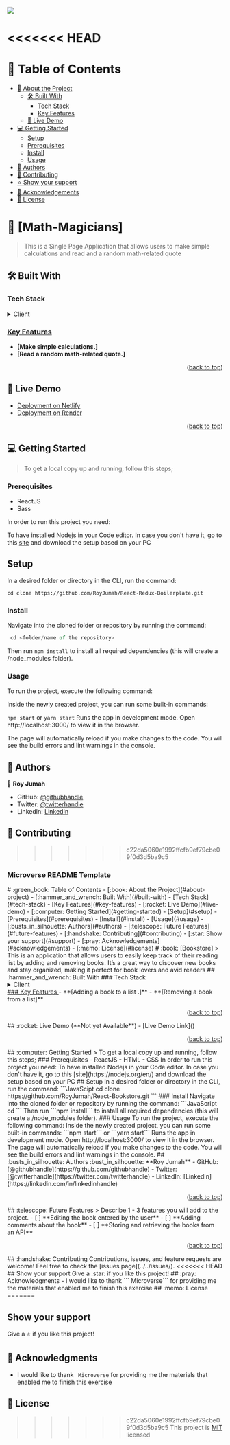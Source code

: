 ![](https://img.shields.io/badge/Microverse-blueviolet)

<<<<<<< HEAD
<a name="readme-top"></a>
=======

<a name="readme-top"></a>

</div>

<!-- TABLE OF CONTENTS -->

# 📗 Table of Contents

- [📖 About the Project](#about-project)
  - [🛠 Built With](#built-with)
    - [Tech Stack](#tech-stack)
    - [Key Features](#key-features)
  - [🚀 Live Demo](#live-demo)
- [💻 Getting Started](#getting-started)
  - [Setup](#setup)
  - [Prerequisites](#prerequisites)
  - [Install](#install)
  - [Usage](#usage)
- [👥 Authors](#authors)
- [🤝 Contributing](#contributing)
- [⭐️ Show your support](#support)
- [🙏 Acknowledgements](#acknowledgements)
- [📝 License](#license)

<!-- PROJECT DESCRIPTION -->

# 📖 [Math-Magicians] <a name="about-project"></a>

> This is a Single Page Application that allows users to make simple calculations and read and a random math-related quote

## 🛠 Built With <a name="built-with"></a>

### Tech Stack <a name="tech-stack"></a>

<details>
  <summary>Client</summary>
  <ul>
    <li><a href="https://reactjs.org/">React.js</a></li>
     <li><a href="https://sass-lang.com/guide">Sass</li>
      <li><a href="https://www.w3schools.com/html/">HTML</li>
       <li><a href="https://www.w3schools.com/css/">CSS</li>
  </ul>
</details>

<!-- Features -->

### Key Features <a name="key-features"></a>

- **[Make simple calculations.]**
- **[Read a random math-related quote.]**


<p align="right">(<a href="#readme-top">back to top</a>)</p>

<!-- LIVE DEMO -->

## 🚀 Live Demo <a name="live-demo"></a>


- [Deployment on Netlify](https://monumental-brigadeiros-794e69.netlify.app/)
- [Deployment on Render](https://royjumah-mathmagicians.onrender.com)
<p align="right">(<a href="#readme-top">back to top</a>)</p>

<!-- GETTING STARTED -->

## 💻 Getting Started <a name="getting-started"></a> 

> To get a local copy up and running, follow this steps;

### Prerequisites
- ReactJS
- Sass

In order to run this project you need:

To have installed Nodejs in your Code editor. In case you don't have it, go to this [site](https://nodejs.org/en/) and download the setup based on your PC

## Setup
In a desired folder or directory in the CLI, run the command:

```JavaScipt
cd clone https://github.com/RoyJumah/React-Redux-Boilerplate.git
```

### Install

Navigate into the cloned folder or repository by running the command:
```JavaScript
 cd <folder/name of the repository>
 ```
Then run ```npm install``` to install all required dependencies (this will create a /node_modules folder).

### Usage

To run the project, execute the following command:

Inside the newly created project, you can run some built-in commands:

```npm start``` or ```yarn start```
Runs the app in development mode.
Open http://localhost:3000/ to view it in the browser.

The page will automatically reload if you make changes to the code.
You will see the build errors and lint warnings in the console.

<!-- AUTHORS -->

## 👥 Authors <a name="authors"></a>

👤 **Roy Jumah**

- GitHub: [@githubhandle](https://github.com/githubhandle)
- Twitter: [@twitterhandle](https://twitter.com/twitterhandle)
- LinkedIn: [LinkedIn](https://linkedin.com/in/linkedinhandle)

<!-- CONTRIBUTING -->

## 🤝 Contributing <a name="contributing"></a>
>>>>>>> c22da5060e1992ffcfb9ef79cbe09f0d3d5ba9c5

  <h3><b>Microverse README Template</b></h3>
</div>
<!-- TABLE OF CONTENTS -->
# :green_book: Table of Contents
- [:book: About the Project](#about-project)
  - [:hammer_and_wrench: Built With](#built-with)
    - [Tech Stack](#tech-stack)
    - [Key Features](#key-features)
  - [:rocket: Live Demo](#live-demo)
- [:computer: Getting Started](#getting-started)
  - [Setup](#setup)
  - [Prerequisites](#prerequisites)
  - [Install](#install)
  - [Usage](#usage)
- [:busts_in_silhouette: Authors](#authors)
- [:telescope: Future Features](#future-features)
- [:handshake: Contributing](#contributing)
- [:star:️ Show your support](#support)
- [:pray: Acknowledgements](#acknowledgements)
- [:memo: License](#license)
<!-- PROJECT DESCRIPTION -->
# :book: [Bookstore] <a name="about-project"></a>
> This is an application that allows users to easily keep track of their reading list by adding and removing books. It’s a great way to discover new books and stay organized, making it perfect for book lovers and avid readers
## :hammer_and_wrench: Built With <a name="built-with"></a>
### Tech Stack <a name="tech-stack"></a>
<details>
  <summary>Client</summary>
  <ul>
    <li><a href="https://reactjs.org/">React.js</a></li>
     <li><a href="https://sass-lang.com/guide">Sass</li>
      <li><a href="https://www.w3schools.com/html/">HTML</li>
       <li><a href="https://www.w3schools.com/css/">CSS</li>
  </ul>
</details>
<!-- Features -->
### Key Features <a name="key-features"></a>
- **[Adding a book to a list .]**
- **[Removing a book from a list]**
<p align="right">(<a href="#readme-top">back to top</a>)</p>
<!-- LIVE DEMO -->
## :rocket: Live Demo <a name="live-demo"></a> (**Not yet Available**)
- [Live Demo Link]()
<p align="right">(<a href="#readme-top">back to top</a>)</p>
<!-- GETTING STARTED -->
## :computer: Getting Started <a name="getting-started"></a>
> To get a local copy up and running, follow this steps;
### Prerequisites
- ReactJS
- HTML
- CSS
In order to run this project you need:
To have installed Nodejs in your Code editor. In case you don't have it, go to this [site](https://nodejs.org/en/) and download the setup based on your PC
## Setup
In a desired folder or directory in the CLI, run the command:
```JavaScipt
cd clone https://github.com/RoyJumah/React-Bookstore.git
```
### Install
Navigate into the cloned folder or repository by running the command:
```JavaScript
 cd <folder/name of the repository>
 ```
Then run ```npm install``` to install all required dependencies (this will create a /node_modules folder).
### Usage
To run the project, execute the following command:
Inside the newly created project, you can run some built-in commands:
```npm start``` or ```yarn start```
Runs the app in development mode.
Open http://localhost:3000/ to view it in the browser.
The page will automatically reload if you make changes to the code.
You will see the build errors and lint warnings in the console.
<!-- AUTHORS -->
## :busts_in_silhouette: Authors <a name="authors"></a>
:bust_in_silhouette: **Roy Jumah**
- GitHub: [@githubhandle](https://github.com/githubhandle)
- Twitter: [@twitterhandle](https://twitter.com/twitterhandle)
- LinkedIn: [LinkedIn](https://linkedin.com/in/linkedinhandle)
<p align="right">(<a href="#readme-top">back to top</a>)</p>
<!-- FUTURE FEATURES -->
## :telescope: Future Features <a name="future-features"></a>
> Describe 1 - 3 features you will add to the project.
- [ ] **Editing the book entered by the user**
- [ ] **Adding comments about the book**
- [ ] **Storing and retrieving the books from an API**
<p align="right">(<a href="#readme-top">back to top</a>)</p>
<!-- CONTRIBUTING -->
## :handshake: Contributing <a name="contributing"></a>
Contributions, issues, and feature requests are welcome!
Feel free to check the [issues page](../../issues/).
<<<<<<< HEAD
## Show your support <a name="support"></a>
Give a :star:️ if you like this project!
<!-- ACKNOWLEDGEMENTS -->
## :pray: Acknowledgments <a name="acknowledgements"></a>
- I would like to thank ``` Microverse``` for providing me the materials that enabled me to finish this exercise
<!-- LICENSE -->
## :memo: License <a name="license"></a>
=======

## Show your support <a name="support"></a>

Give a ⭐️ if you like this project!

<!-- ACKNOWLEDGEMENTS -->

## 🙏 Acknowledgments <a name="acknowledgements"></a>

- I would like to thank ``` Microverse``` for providing me the materials that enabled me to finish this exercise

<!-- LICENSE -->

## 📝 License <a name="license"></a>

>>>>>>> c22da5060e1992ffcfb9ef79cbe09f0d3d5ba9c5
This project is [MIT](./license) licensed
